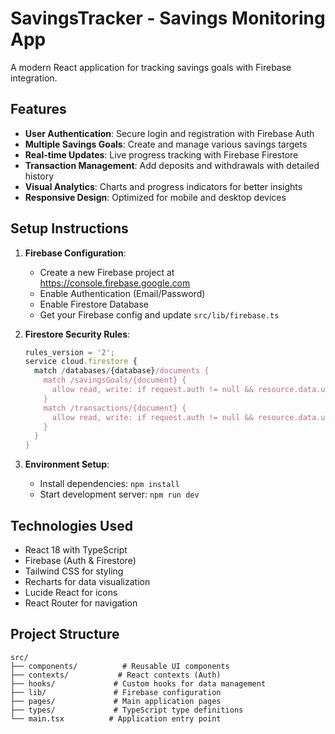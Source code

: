# SavingsTracker - Savings Monitoring App

A modern React application for tracking savings goals with Firebase integration.

## Features

- **User Authentication**: Secure login and registration with Firebase Auth
- **Multiple Savings Goals**: Create and manage various savings targets
- **Real-time Updates**: Live progress tracking with Firebase Firestore
- **Transaction Management**: Add deposits and withdrawals with detailed history
- **Visual Analytics**: Charts and progress indicators for better insights
- **Responsive Design**: Optimized for mobile and desktop devices

## Setup Instructions

1. **Firebase Configuration**:
   - Create a new Firebase project at https://console.firebase.google.com
   - Enable Authentication (Email/Password)
   - Enable Firestore Database
   - Get your Firebase config and update `src/lib/firebase.ts`

2. **Firestore Security Rules**:
   ```javascript
   rules_version = '2';
   service cloud.firestore {
     match /databases/{database}/documents {
       match /savingsGoals/{document} {
         allow read, write: if request.auth != null && resource.data.userId == request.auth.uid;
       }
       match /transactions/{document} {
         allow read, write: if request.auth != null && resource.data.userId == request.auth.uid;
       }
     }
   }
   ```

3. **Environment Setup**:
   - Install dependencies: `npm install`
   - Start development server: `npm run dev`

## Technologies Used

- React 18 with TypeScript
- Firebase (Auth & Firestore)
- Tailwind CSS for styling
- Recharts for data visualization
- Lucide React for icons
- React Router for navigation

## Project Structure

```
src/
├── components/          # Reusable UI components
├── contexts/           # React contexts (Auth)
├── hooks/             # Custom hooks for data management
├── lib/               # Firebase configuration
├── pages/             # Main application pages
├── types/             # TypeScript type definitions
└── main.tsx          # Application entry point
```